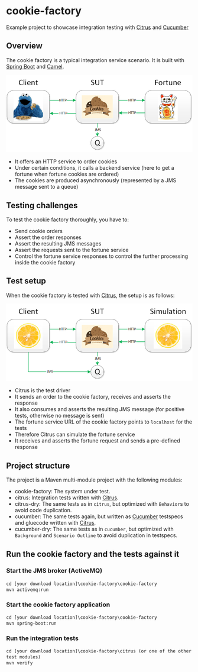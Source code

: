 # cookie-factory
Example project to showcase integration testing with [Citrus][citrus-web] and [Cucumber][cucumber-web]

## Overview
The cookie factory is a typical integration service scenario. It is built with [Spring Boot][spring-boot-web] and [Camel][camel-web].

![Cookie factory overview](docs/cookie-factory.png)
* It offers an HTTP service to order cookies
* Under certain conditions, it calls a backend service (here to get a fortune when fortune cookies are ordered)
* The cookies are produced asynchronously (represented by a JMS message sent to a queue)

## Testing challenges
To test the cookie factory thoroughly, you have to:
* Send cookie orders
* Assert the order responses
* Assert the resulting JMS messages
* Assert the requests sent to the fortune service
* Control the fortune service responses to control the further processing inside the cookie factory

## Test setup
When the cookie factory is tested with [Citrus][citrus-web], the setup is as follows:

![Cookie factory under test](docs/cookie-factory-test.png)
* Citrus is the test driver
* It sends an order to the cookie factory, receives and asserts the response
* It also consumes and asserts the resulting JMS message (for positive tests, otherwise no message is sent)
* The fortune service URL of the cookie factory points to `localhost` for the tests
* Therefore Citrus can simulate the fortune service
* It receives and asserts the fortune request and sends a pre-defined response

## Project structure
The project is a Maven multi-module project with the following modules:
* cookie-factory: The system under test.
* citrus: Integration tests written with [Citrus][citrus-web].
* citrus-dry: The same tests as in `citrus`, but optimized with `Behavior`s to avoid code duplication.
* cucumber: The same tests again, but written as [Cucumber][cucumber-web] testspecs and gluecode written with [Citrus][citrus-web].
* cucumber-dry: The same tests as in `cucumber`, but optimized with `Background` and `Scenario Outline` to avoid duplication in testspecs.

## Run the cookie factory and the tests against it

### Start the JMS broker (ActiveMQ)
```
cd [your download location]\cookie-factory\cookie-factory
mvn activemq:run
```

### Start the cookie factory application
```
cd [your download location]\cookie-factory\cookie-factory
mvn spring-boot:run
```

### Run the integration tests
```
cd [your download location]\cookie-factory\citrus (or one of the other test modules)
mvn verify
```


[citrus-web]: http://citrusframework.org/
[cucumber-web]: https://cucumber.io/
[maven-web]: https://maven.apache.org/
[spring-boot-web]: https://spring.io/projects/spring-boot
[camel-web]: http://camel.apache.org/
